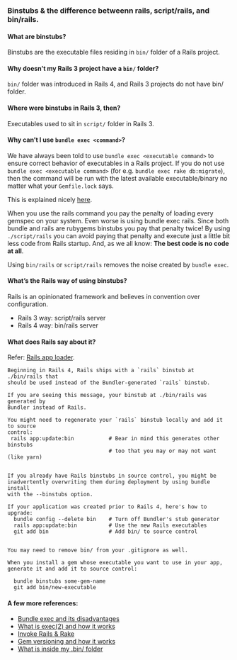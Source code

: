 ### Binstubs & the difference betweenn rails, script/rails, and bin/rails.

#### What are binstubs? 
Binstubs are the executable files residing in `bin/` folder of a Rails project. 

#### Why doesn’t my Rails 3 project have a `bin/` folder?
`bin/` folder was introduced in Rails 4, and Rails 3 projects do not have bin/ folder. 

#### Where were binstubs in Rails 3, then?
Executables used to sit in `script/` folder in Rails 3. 

#### Why can’t I use `bundle exec <command>`?
We have always been told to use `bundle exec <executable command>` to ensure correct behavior of executables in a Rails project. If you do not use `bundle exec <executable command>` (for e.g. `bundle exec rake db:migrate`), then the command will be run with the latest available executable/binary no matter what your `Gemfile.lock` says. 

This is explained nicely [here](https://www.jstorimer.com/blogs/workingwithcode/7766121-the-rails-command-and-exec2).

When you use the rails command you pay the penalty of loading every gemspec on your system. Even worse is using bundle exec rails. Since both bundle and rails are rubygems binstubs you pay that penalty twice!
By using `./script/rails` you can avoid paying that penalty and execute just a little bit less code from Rails startup. And, as we all know: **The best code is no code at all**.

Using `bin/rails` or `script/rails` removes the noise created by `bundle exec`. 

#### What’s the Rails way of using binstubs?
Rails is an opinionated framework and believes in convention over configuration. 
- Rails 3 way: script/rails server
- Rails 4 way: bin/rails server

#### What does Rails say about it?
Refer: [Rails app loader](https://github.com/rails/rails/blob/master/railties/lib/rails/app_loader.rb). 

```
Beginning in Rails 4, Rails ships with a `rails` binstub at ./bin/rails that
should be used instead of the Bundler-generated `rails` binstub.

If you are seeing this message, your binstub at ./bin/rails was generated by
Bundler instead of Rails.

You might need to regenerate your `rails` binstub locally and add it to source
control:
 rails app:update:bin           # Bear in mind this generates other binstubs
                                # too that you may or may not want (like yarn)
                                
                                
If you already have Rails binstubs in source control, you might be
inadvertently overwriting them during deployment by using bundle install
with the --binstubs option.

If your application was created prior to Rails 4, here's how to upgrade:
  bundle config --delete bin    # Turn off Bundler's stub generator
  rails app:update:bin          # Use the new Rails executables
  git add bin                   # Add bin/ to source control
  
  
You may need to remove bin/ from your .gitignore as well.

When you install a gem whose executable you want to use in your app,
generate it and add it to source control:

  bundle binstubs some-gem-name
  git add bin/new-executable
```

#### A few more references: 
- [Bundle exec and its disadvantages](https://www.wyeworks.com/blog/2011/12/27/bundle-exec-rails-executes-bundler-setup-3-times/)
- [What is exec(2) and how it works](https://www.jstorimer.com/blogs/workingwithcode/7766121-the-rails-command-and-exec2)
- [Invoke Rails & Rake](https://mattbrictson.com/invoke-rails-and-rake-faster-and-with-fewer-mistakes)
- [Gem versioning and how it works](https://yehudakatz.com/2011/05/29/gem-versioning-and-bundler-doing-it-right/)
- [What is inside my .bin/ folder](https://stackoverflow.com/a/27585155)
